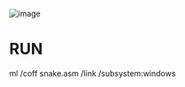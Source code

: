 ![image](https://github.com/user-attachments/assets/cc962076-ced5-4067-818c-be951c2750c1)

# RUN
 ml /coff snake.asm /link /subsystem:windows
